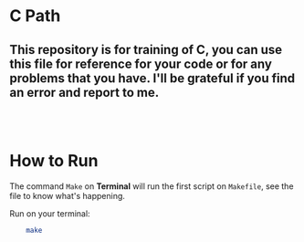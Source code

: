 # C Path
## This repository is for training of C, you can use this file for reference for your code or for any problems that you have. I'll be grateful if you find an error and report to me.

<br>
<br>

# How to Run

The command `Make` on **Terminal** will run the first script on `Makefile`, see the file to know what's happening.

Run on your terminal:
```bash
	make
```

